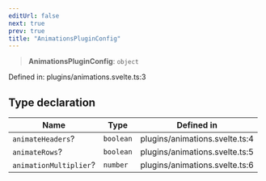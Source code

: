 ```yaml
---
editUrl: false
next: true
prev: true
title: "AnimationsPluginConfig"
---
```


> **AnimationsPluginConfig**: `object`

Defined in: plugins/animations.svelte.ts:3

## Type declaration

| Name | Type | Defined in |
| ------ | ------ | ------ |
| <a id="animateheaders"></a> `animateHeaders`? | `boolean` | plugins/animations.svelte.ts:4 |
| <a id="animaterows"></a> `animateRows`? | `boolean` | plugins/animations.svelte.ts:5 |
| <a id="animationmultiplier"></a> `animationMultiplier`? | `number` | plugins/animations.svelte.ts:6 |
